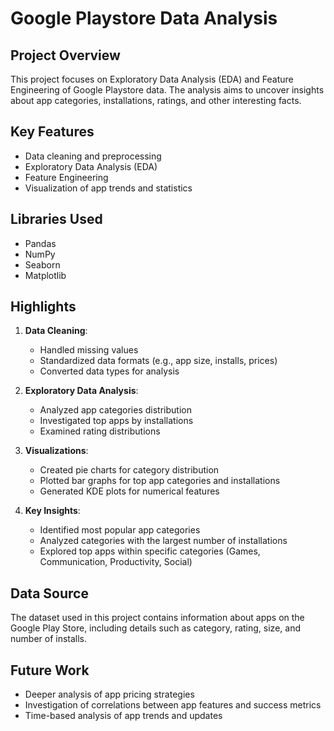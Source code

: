 # Google Playstore Data Analysis

## Project Overview
This project focuses on Exploratory Data Analysis (EDA) and Feature Engineering of Google Playstore data. The analysis aims to uncover insights about app categories, installations, ratings, and other interesting facts.

## Key Features
- Data cleaning and preprocessing
- Exploratory Data Analysis (EDA)
- Feature Engineering
- Visualization of app trends and statistics

## Libraries Used
- Pandas
- NumPy
- Seaborn
- Matplotlib

## Highlights
1. **Data Cleaning**:
   - Handled missing values
   - Standardized data formats (e.g., app size, installs, prices)
   - Converted data types for analysis

2. **Exploratory Data Analysis**:
   - Analyzed app categories distribution
   - Investigated top apps by installations
   - Examined rating distributions

3. **Visualizations**:
   - Created pie charts for category distribution
   - Plotted bar graphs for top app categories and installations
   - Generated KDE plots for numerical features

4. **Key Insights**:
   - Identified most popular app categories
   - Analyzed categories with the largest number of installations
   - Explored top apps within specific categories (Games, Communication, Productivity, Social)

## Data Source
The dataset used in this project contains information about apps on the Google Play Store, including details such as category, rating, size, and number of installs.

## Future Work
- Deeper analysis of app pricing strategies
- Investigation of correlations between app features and success metrics
- Time-based analysis of app trends and updates
